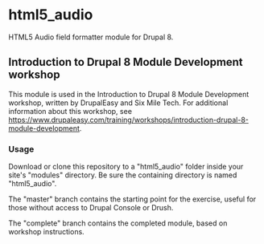 # html5_audio
HTML5 Audio field formatter module for Drupal 8.

## Introduction to Drupal 8 Module Development workshop
This module is used in the Introduction to Drupal 8 Module Development workshop, 
written by DrupalEasy and Six Mile Tech. For additional information about this 
workshop, see https://www.drupaleasy.com/training/workshops/introduction-drupal-8-module-development.

### Usage
Download or clone this repository to a "html5_audio" folder inside your site's 
"modules" directory. Be sure the containing directory is named "html5_audio".

The "master" branch contains the starting point for the exercise, useful for those without 
access to Drupal Console or Drush. 

The "complete" branch contains the completed module, based on workshop instructions.
